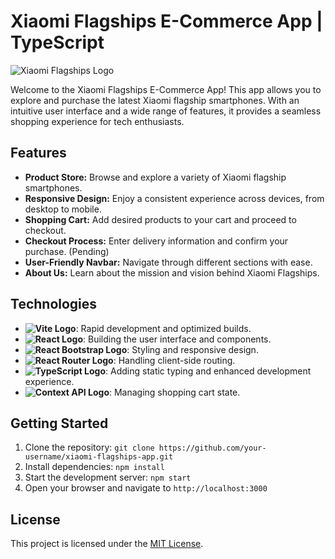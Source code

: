 # Xiaomi Flagships E-Commerce App | TypeScript

![Xiaomi Flagships Logo](https://assets.stickpng.com/images/6102dadda849c40004f9a13b.png)

Welcome to the Xiaomi Flagships E-Commerce App! This app allows you to explore and purchase the latest Xiaomi flagship smartphones. With an intuitive user interface and a wide range of features, it provides a seamless shopping experience for tech enthusiasts.

## Features

- **Product Store:** Browse and explore a variety of Xiaomi flagship smartphones.
- **Responsive Design:** Enjoy a consistent experience across devices, from desktop to mobile.
- **Shopping Cart:** Add desired products to your cart and proceed to checkout.
- **Checkout Process:** Enter delivery information and confirm your purchase. (Pending)
- **User-Friendly Navbar:** Navigate through different sections with ease.
- **About Us:** Learn about the mission and vision behind Xiaomi Flagships.

## Technologies

- **![Vite Logo](url-to-vite-icon)**: Rapid development and optimized builds.
- **![React Logo](url-to-react-icon)**: Building the user interface and components.
- **![React Bootstrap Logo](url-to-react-bootstrap-icon)**: Styling and responsive design.
- **![React Router Logo](url-to-react-router-icon)**: Handling client-side routing.
- **![TypeScript Logo](url-to-typescript-icon)**: Adding static typing and enhanced development experience.
- **![Context API Logo](url-to-context-api-icon)**: Managing shopping cart state.

## Getting Started

1. Clone the repository: `git clone https://github.com/your-username/xiaomi-flagships-app.git`
2. Install dependencies: `npm install`
3. Start the development server: `npm start`
4. Open your browser and navigate to `http://localhost:3000`

## License

This project is licensed under the [MIT License](LICENSE).

